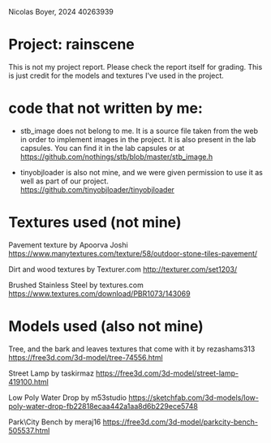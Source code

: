 Nicolas Boyer, 2024
40263939

# Project: rainscene
This is not my project report. Please check the report itself for grading. 
This is just credit for the models and textures I've used in the project.

# code that not written by me:
- stb_image does not belong to me. It is a source file taken from the web in order to implement images in the project.
  It is also present in the lab capsules.
  You can find it in the lab capsules or at https://github.com/nothings/stb/blob/master/stb_image.h

- tinyobjloader is also not mine, and we were given permission to use it as well as part of our project.
   https://github.com/tinyobjloader/tinyobjloader

# Textures used (not mine)
Pavement texture
by Apoorva Joshi
https://www.manytextures.com/texture/58/outdoor-stone-tiles-pavement/

Dirt and wood textures
by Texturer.com
http://texturer.com/set1203/

Brushed Stainless Steel
by textures.com
https://www.textures.com/download/PBR1073/143069

# Models used (also not mine)
Tree, and the bark and leaves textures that come with it
by rezashams313
https://free3d.com/3d-model/tree-74556.html

Street Lamp
by taskirmaz
https://free3d.com/3d-model/street-lamp-419100.html

Low Poly Water Drop
by m53studio
https://sketchfab.com/3d-models/low-poly-water-drop-fb22818ecaa442a1aa8d6b229ece5748

Park\City Bench
by meraj16
https://free3d.com/3d-model/parkcity-bench-505537.html
